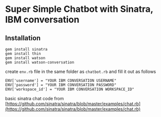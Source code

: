 # Super Simple Chatbot with Sinatra, IBM conversation


## Installation

```
gem install sinatra
gem install thin
gem install watson
gem install watson-conversation
```

create `env.rb` file in the same folder as `chatbot.rb` and fill it out as follows

```
ENV['username'] = "YOUR IBM CONVERSATION USERNAME"
ENV['password'] = "YOUR IBM CONVERSATION PASSWORD"
ENV['workspace_id'] = "YOUR IBM CONVERSATION WORKSPACE_ID"
```

basic sinatra chat code from [https://github.com/sinatra/sinatra/blob/master/examples/chat.rb](https://github.com/sinatra/sinatra/blob/master/examples/chat.rb)
